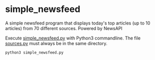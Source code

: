 # simple_newsfeed
A simple newsfeed program that displays today's top articles (up to 10 articles) from 70 different sources. Powered by NewsAPI

Execute [simple_newsfeed.py](simple_newsfeed.py) with Python3 commandline. The file [sources.py](sources.py)  must always be in the same directory.

```python3 simple_newsfeed.py```
